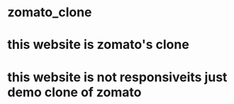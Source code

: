 # zomato_clone
# this website is zomato's clone   
# this website is not responsiveits just demo clone of zomato
